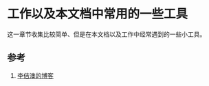 <!-- toc -->
# 工作以及本文档中常用的一些工具

这一章节收集比较简单、但是在本文档以及工作中经常遇到的一些小工具。

## 参考

1. [李佶澳的博客][1]

[1]: https://www.lijiaocn.com "李佶澳的博客"
